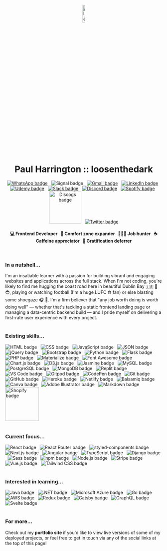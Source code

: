<a href="https://loosenthedark.tech/" target="_blank"><p align="center"><img width="12%" src="https://user-images.githubusercontent.com/48750933/119110209-cced8900-ba19-11eb-95be-06bbc04f65cc.png" alt="laptop with code icon" style="margin-left:auto; margin-right:auto; border-radius:10px;"></p></a>
<h1 align="center">Paul Harrington :: <a href="https://loosenthedark.tech/" style="text-decoration:none" target="_blank">loosenthedark</a></h1> <p align="center"> <a href="https://api.whatsapp.com/send?phone=353894546613"><img src="https://img.shields.io/badge/WhatsApp-25D366?style=for-the-badge&logo=whatsapp&logoColor=white" alt="WhatsApp badge"></a> &nbsp; <img src="https://img.shields.io/badge/Signal-3A76F0?style=for-the-badge&logo=signal&logoColor=white" alt="Signal badge"> &nbsp; <a href="mailto:hello@loosenthedark.tech?cc=paulharrington05@gmail.com" target="_blank"><img src="https://img.shields.io/badge/Gmail-D14836?style=for-the-badge&logo=gmail&logoColor=white" alt="Gmail badge"></a> &nbsp; <a href="https://www.linkedin.com/in/paulharrington05/" target="_blank"><img src="https://img.shields.io/badge/LinkedIn-0077B5?style=for-the-badge&logo=linkedin&logoColor=white" alt="LinkedIn badge"></a> &nbsp; <a href="https://www.udemy.com/user/paul-harrington-2/" target="_blank"><img src="https://img.shields.io/badge/Udemy-A436F1?style=for-the-badge&logo=Udemy&logoColor=white" alt="Udemy badge"></a> &nbsp;  <a href="https://code-institute-room.slack.com/team/UH4FQQCQ5" target="_blank"><img src="https://img.shields.io/badge/Slack-4A154B?style=for-the-badge&logo=slack&logoColor=white" alt="Slack badge"></a> &nbsp; <a href="https://discordapp.com/users/847950247425736744" target="_blank"><img src="https://img.shields.io/badge/Discord-7289DA?style=for-the-badge&logo=discord&logoColor=white" alt="Discord badge"></a> &nbsp; <a href="https://open.spotify.com/user/1156550685?si=6bd32e8a0b6946ef" target="_blank"><img src="https://img.shields.io/badge/Spotify-1ED760?&style=for-the-badge&logo=spotify&logoColor=white" alt="Spotify badge"></a> &nbsp; <a href="https://www.discogs.com/user/Harrotoyoutoo" target="_blank"><img src="https://user-images.githubusercontent.com/48750933/120897948-a4bc7780-c620-11eb-91e4-1d9c6e7097fd.png" width="103" alt="Discogs badge"></a> &nbsp; <a href="https://twitter.com/loosenthedark" target="_blank"><img src="https://img.shields.io/badge/Twitter-1DA1F2?style=for-the-badge&logo=twitter&logoColor=white" alt="Twitter badge"></a> </p>
<h4 align="center"><span style="font-size:14px;" width="19%"> 💻 Frontend Developer</span> &nbsp; <span width="19%">  💪 Comfort zone expander</span> &nbsp; <span width="19%">  👨🏻‍💻 Job hunter</span> &nbsp; <span width="19%"> ☕ Caffeine appreciator</span> &nbsp; <span width="19%">  🧠 Gratification deferrer</span></h4>
<br>

### In a nutshell...

I'm an insatiable learner with a passion for building vibrant and engaging websites and applications across the full stack. When I'm not coding, you're likely to find me hugging the coast road here in beautiful Dublin Bay 🇮🇪 🌊 😎, playing or watching football (I'm a huge LUFC ⚽ fan) or else blasting some shoegaze 🎧 🎸. I'm a firm believer that "any job worth doing is worth doing well" — whether that's tackling a static frontend landing page or managing a data-centric backend build — and I pride myself on delivering a first-rate user experience with every project.
<br>
<br>
### Existing skills...
<img src="https://img.shields.io/badge/HTML5-E34F26?style=for-the-badge&logo=html5&logoColor=white" alt="HTML badge"> &nbsp; <img src="https://img.shields.io/badge/CSS3-1572B6?style=for-the-badge&logo=css3&logoColor=white" alt="CSS badge"> &nbsp; <img src="https://img.shields.io/badge/JavaScript-323330?style=for-the-badge&logo=javascript&logoColor=F7DF1E" alt="JavaScript badge"> &nbsp; <img src="https://img.shields.io/badge/json-5E5C5C?style=for-the-badge&logo=json&logoColor=white" alt="JSON badge"> &nbsp; <img src="https://img.shields.io/badge/jQuery-0769AD?style=for-the-badge&logo=jquery&logoColor=white" alt="jQuery badge"> &nbsp; <img src="https://img.shields.io/badge/Bootstrap-563D7C?style=for-the-badge&logo=bootstrap&logoColor=white" alt="Bootstrap badge"> &nbsp; <img src="https://img.shields.io/badge/Python-FFD43B?style=for-the-badge&logo=python&logoColor=blue" alt="Python badge"> &nbsp; <img src="https://img.shields.io/badge/Flask-000000?style=for-the-badge&logo=flask&logoColor=white" alt="Flask badge"> &nbsp; <img src="https://img.shields.io/badge/PHP-777BB4?style=for-the-badge&logo=php&logoColor=white" alt="PHP badge"> &nbsp; <img src="https://img.shields.io/badge/-materialize--css-ff69b4?style=for-the-badge&logo=materialize--css&logoColor=white" alt="Materialize badge"> &nbsp; <img src="https://img.shields.io/badge/Font_Awesome-339AF0?style=for-the-badge&logo=fontawesome&logoColor=white" alt="Font Awesome badge"> &nbsp; <img src="https://img.shields.io/badge/ChartJS-FF6384?style=for-the-badge&logo=chart-dot-js&logoColor=white" alt="Chart.js badge"> &nbsp; <img src="https://img.shields.io/badge/d3%20js-F9A03C?style=for-the-badge&logo=d3.js&logoColor=white" alt="D3.js badge"> &nbsp; <img src="https://img.shields.io/badge/Jasmine-8A4182?style=for-the-badge&logo=Jasmine&logoColor=white" alt="Jasmine badge"> &nbsp; <img src="https://img.shields.io/badge/MySQL-00000F?style=for-the-badge&logo=mysql&logoColor=white" alt="MySQL badge"> &nbsp; <img src="https://img.shields.io/badge/PostgreSQL-316192?style=for-the-badge&logo=postgresql&logoColor=white" alt="PostgreSQL badge"> &nbsp; <img src="https://img.shields.io/badge/MongoDB-4EA94B?style=for-the-badge&logo=mongodb&logoColor=white" alt="MongoDB badge"> &nbsp; <img src="https://img.shields.io/badge/replit-667881?style=for-the-badge&logo=replit&logoColor=white" alt="Replit badge"> &nbsp; <img src="https://img.shields.io/badge/VSCode-0078D4?style=for-the-badge&logo=visual%20studio%20code&logoColor=white" alt="VS Code badge"> &nbsp; <img src="https://img.shields.io/badge/Gitpod-000000?style=for-the-badge&logo=gitpod&logoColor=#FFAE33" alt="Gitpod badge"> &nbsp; <img src="https://img.shields.io/badge/Codepen-000000?style=for-the-badge&logo=codepen&logoColor=white" alt="CodePen badge"> &nbsp; <img src="https://img.shields.io/badge/GIT-E44C30?style=for-the-badge&logo=git&logoColor=white" alt="Git badge"> &nbsp; <img src="https://img.shields.io/badge/GitHub-100000?style=for-the-badge&logo=github&logoColor=white" alt="GitHub badge"> &nbsp; <img src="https://img.shields.io/badge/Heroku-430098?style=for-the-badge&logo=heroku&logoColor=white" alt="Heroku badge"> &nbsp; <img src="https://img.shields.io/badge/Netlify-00C7B7?style=for-the-badge&logo=netlify&logoColor=white" alt="Netlify badge"> &nbsp; <img src="https://camo.githubusercontent.com/c2079e9c7205d55bd967856a5533aea88072189eb3678a9fe3da9b6e5fe1df71/68747470733a2f2f696d672e736869656c64732e696f2f62616467652f42616c73616d69712532302d2532334136303030302e7376673f267374796c653d666f722d7468652d6261646765266c6f676f3d42616c73616d6971266c6f676f436f6c6f723d464646464646" alt="Balsamiq badge"> &nbsp; <img src="https://img.shields.io/badge/Canva-%2300C4CC.svg?&style=for-the-badge&logo=Canva&logoColor=white" alt="Canva badge"> &nbsp; <img src="https://img.shields.io/badge/Adobe%20Illustrator-FF9A00?style=for-the-badge&logo=adobe%20illustrator&logoColor=white" alt="Adobe Illustrator badge"> &nbsp; <img src="https://img.shields.io/badge/Markdown-000000?style=for-the-badge&logo=markdown&logoColor=white" alt="Markdown badge"> &nbsp; <img src="https://user-images.githubusercontent.com/48750933/120796960-59786b00-c533-11eb-9fcd-74c554948e59.png" width="108" alt="Shopify badge">
<br>
<br>
### Current focus...
<img src="https://img.shields.io/badge/React-20232A?style=for-the-badge&logo=react&logoColor=61DAFB" alt="React badge"> &nbsp; <img src="https://img.shields.io/badge/React_Router-CA4245?style=for-the-badge&logo=react-router&logoColor=white" alt="React Router badge"> &nbsp; <img src="https://img.shields.io/badge/styled--components-DB7093?style=for-the-badge&logo=styled-components&logoColor=white" alt="styled-components badge"> &nbsp; <img src="https://img.shields.io/badge/next.js-000000?style=for-the-badge&logo=nextdotjs&logoColor=white" alt="Next.js badge"> &nbsp; <img src="https://img.shields.io/badge/Angular-DD0031?style=for-the-badge&logo=angular&logoColor=white" alt="Angular badge"> &nbsp; <img src="https://img.shields.io/badge/TypeScript-007ACC?style=for-the-badge&logo=typescript&logoColor=white" alt="TypeScript badge"> &nbsp; <img src="https://img.shields.io/badge/Django-092E20?style=for-the-badge&logo=django&logoColor=white" alt="Django badge"> &nbsp; <img src="https://img.shields.io/badge/Sass-CC6699?style=for-the-badge&logo=sass&logoColor=white" alt="Sass badge"> &nbsp; <img src="https://img.shields.io/badge/npm-CB3837?style=for-the-badge&logo=npm&logoColor=white" alt="npm badge"> &nbsp; <img src="https://img.shields.io/badge/Node.js-43853D?style=for-the-badge&logo=node-dot-js&logoColor=white" alt="Node.js badge"> &nbsp; <img src="https://camo.githubusercontent.com/4c681a695dad7da1591b7094bbdf0b969b4a971a50a575c33047d27f6d862aa9/68747470733a2f2f696d672e736869656c64732e696f2f62616467652f5374726970652532302d2532333634364544452e7376673f267374796c653d666f722d7468652d6261646765266c6f676f3d537472697065266c6f676f436f6c6f723d464646464646" alt="Stripe badge"> &nbsp; <img src="https://img.shields.io/badge/Vue.js-35495E?style=for-the-badge&logo=vue-dot-js&logoColor=4FC08D" alt="Vue.js badge"> &nbsp; <img src="https://img.shields.io/badge/Tailwind_CSS-38B2AC?style=for-the-badge&logo=tailwind-css&logoColor=white" alt="Tailwind CSS badge"> 
<br>
<br>
### Interested in learning...
<img src="https://img.shields.io/badge/Java-ED8B00?style=for-the-badge&logo=java&logoColor=white" alt="Java badge"> &nbsp; <img src="https://img.shields.io/badge/.NET-5C2D91?style=for-the-badge&logo=dot-net&logoColor=white" alt=".NET badge"> &nbsp; <img src="https://img.shields.io/badge/microsoft%20azure-0089D6?style=for-the-badge&logo=microsoft-azure&logoColor=white" alt="Microsoft Azure badge"> &nbsp; <img src="https://img.shields.io/badge/Go-00ADD8?style=for-the-badge&logo=go&logoColor=white" alt="Go badge"> &nbsp; <img src="https://camo.githubusercontent.com/d66e28175bf0519dc818143d1fb03129e2f1e1aba876f14e839696069b15558e/68747470733a2f2f696d672e736869656c64732e696f2f62616467652f416d617a6f6e2532304157532532302d2532333233324633452e7376673f267374796c653d666f722d7468652d6261646765266c6f676f3d416d617a6f6e253230415753266c6f676f436f6c6f723d464639393030" alt="AWS badge"> &nbsp; <img src="https://img.shields.io/badge/Redux-593D88?style=for-the-badge&logo=redux&logoColor=white" alt="Redux badge"> &nbsp; <img src="https://img.shields.io/badge/Gatsby-663399?style=for-the-badge&logo=gatsby&logoColor=white" alt="Gatsby badge"> &nbsp; <img src="https://img.shields.io/badge/GraphQl-E10098?style=for-the-badge&logo=graphql&logoColor=white" alt="GraphQL badge"> &nbsp; <img src="https://img.shields.io/badge/Svelte-4A4A55?style=for-the-badge&logo=svelte&logoColor=FF3E00" alt="Svelte badge">
<br>
<br>
### For more...
Check out my **<a href="https://loosenthedark.tech/" target="_blank" style="text-decoration:none">portfolio site</a>** if you'd like to view live versions of some of my deployed projects, or feel free to get in touch via any of the social links at the top of this page!
<br>

<br>

<!--
**loosenthedark/loosenthedark** is a ✨ _special_ ✨ repository because its `README.md` (this file) appears on your GitHub profile.

Here are some ideas to get you started:

- 🔭 I’m currently working on ...
- 🌱 I’m currently learning ...
- 👯 I’m looking to collaborate on ...
- 🤔 I’m looking for help with ...
- 💬 Ask me about ...
- 📫 How to reach me: ...
- 😄 Pronouns: ...
- ⚡ Fun fact: ...
-->

